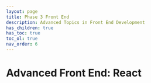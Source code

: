 ```yaml
---
layout: page
title: Phase 3 Front End
description: Advanced Topics in Front End Development
has_children: true
has_toc: true
toc_ol: true
nav_order: 6
---
```

<!-- markdownlint-disable single-h1 -->
# Advanced Front End: React
